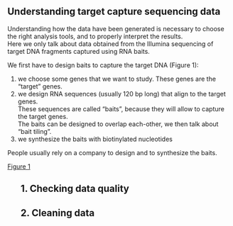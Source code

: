 ## **Understanding target capture sequencing data**

Understanding how the data have been generated is necessary to choose the right analysis tools, and to properly interpret the results.  
Here we only talk about data obtained from the Illumina sequencing of target DNA fragments captured using RNA baits. 

We first have to design baits to capture the target DNA (Figure 1):

1. we choose some genes that we want to study. These genes are the “target” genes.
2. we design RNA sequences (usually 120 bp long) that align to the target genes.  
These sequences are called “baits”, because they will allow to capture the target genes.  
The baits can be designed to overlap each-other, we then talk about “bait tiling”. 
3. we synthesize the baits with biotinylated nucleotides

People usually rely on a company to design and to synthesize the baits.

[Figure 1](https://github.com/sidonieB/bioinfo-utils/blob/master/docs/advice/images/Fig1_bait_design.jpg)

## &nbsp;&nbsp;&nbsp;&nbsp;&nbsp;&nbsp;**1. Checking data quality**
## &nbsp;&nbsp;&nbsp;&nbsp;&nbsp;&nbsp;**2. Cleaning data**
